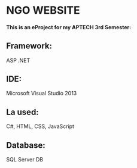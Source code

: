 # NGO WEBSITE
#### This is an eProject for my APTECH 3rd Semester:
## Framework:
ASP .NET
## IDE:
Microsoft Visual Studio 2013
## La used:
C#, HTML, CSS, JavaScript
## Database:
SQL Server DB
